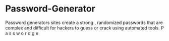 # Password-Generator
Password generators sites create a strong , randomized passwords that are complex and difficult for hackers
to guess or crack using automated tools.
P
a
s
s
w
o
r
d
g
e
